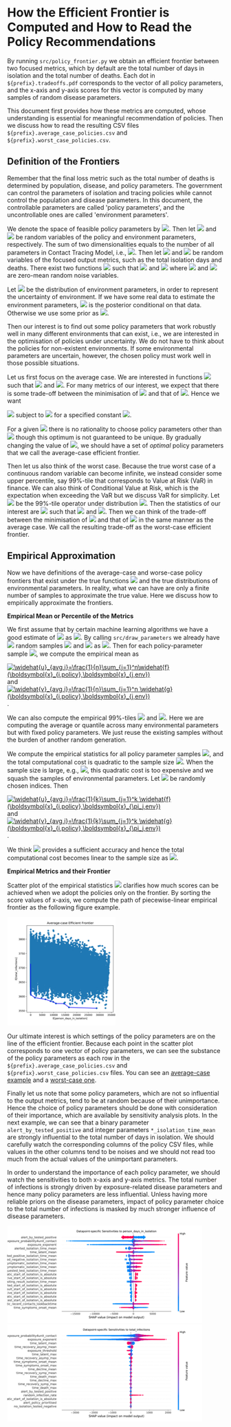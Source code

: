 # How the Efficient Frontier is Computed and How to Read the Policy Recommendations

By running `src/policy_frontier.py` we obtain an efficient frontier between two focused metrics,
which by default are the total number of days in isolation and the total number of deaths.
Each dot in `${prefix}.tradeoffs.pdf` corresponds to the vector of all policy parameters,
and the x-axis and y-axis scores for this vector is computed by many samples of random disease parameters.

This document first provides how these metrics are computed, whose understanding is
essential for meaningful recommendation of policies. Then we discuss how to read the resulting CSV files
`${prefix}.average_case_policies.csv` and `${prefix}.worst_case_policies.csv`.

## Definition of the Frontiers

Remember that the final loss metric such as the total number of deaths
is determined by population, disease, and policy parameters. The government can control
the parameters of isolation and tracing policies while cannot control the population and disease parameters.
In this document, the controllable parameters are called 'policy parameters',
and the uncontrollable ones are called 'environment parameters'.

We denote the space of feasible policy parameters by
<img src="https://render.githubusercontent.com/render/math?math=\Pi\subseteq {\mathbb R}^{d_{policy}}">.
Then let 
<img src="https://render.githubusercontent.com/render/math?math=X_{policy}\in \Pi">
and 
<img src="https://render.githubusercontent.com/render/math?math=X_{env}\in {\mathbb R}^{d_{env}}">
be random variables of the policy and environment parameters, respectively.
The sum of two dimensionalities equals to the number of all parameters in Contact Tracing Model,
i.e., <img src="https://render.githubusercontent.com/render/math?math=d_{policy} %2B d_{env}\equiv d">.
Then let <img src="https://render.githubusercontent.com/render/math?math=Y_1\in {\mathbb R}">
and 
<img src="https://render.githubusercontent.com/render/math?math=Y_2\in {\mathbb R}">
be random variables of the focused output metrics, such as the total isolation days and deaths. 
There exist two functions 
<img src="https://render.githubusercontent.com/render/math?math=f, g: {\mathbb R}^d\to{\mathbb R}">
such that
<img src="https://render.githubusercontent.com/render/math?math=Y_1= f(X_{policy},X_{env}) %2B \varepsilon_1"> and
<img src="https://render.githubusercontent.com/render/math?math=Y_2= g(X_{policy},X_{env}) %2B \varepsilon_2">
where
<img src="https://render.githubusercontent.com/render/math?math=\varepsilon_1"> and 
<img src="https://render.githubusercontent.com/render/math?math=\varepsilon_2"> are
zero-mean random noise variables.

Let <img src="https://render.githubusercontent.com/render/math?math=p(X_{env})">
be the distribution of environment parameters, in order to represent the uncertainty of environment.
If we have some real data to estimate the environment parameters, 
<img src="https://render.githubusercontent.com/render/math?math=p(X_{env})"> is the posterior
conditional on that data. Otherwise we use some prior as 
<img src="https://render.githubusercontent.com/render/math?math=p(X_{env})">.

Then our interest is to find out some policy parameters that work robustly well in many different
environments that can exist, i.e., we are interested in the optimisation of policies under uncertainty.
We do not have to think about the policies for non-existent environments. If some environmental parameters
are uncertain, however, the chosen policy must work well in those possible situations. 

Let us first focus on the average case. We are interested
in functions <img src="https://render.githubusercontent.com/render/math?math=u_{avg}, v_{avg}: \Pi\to{\mathbb R}"> 
such that <img src="https://render.githubusercontent.com/render/math?math=u_{avg}(X_{policy})\triangleq {\mathbb E}_{p(X_{env})}[f(X_{policy},X_{env})]=\int f(X_{policy},X_{env})p(X_{env})dX_{env}">
and <img src="https://render.githubusercontent.com/render/math?math=v_{avg}(X_{policy})\triangleq {\mathbb E}_{p(X_{env})}[g(X_{policy},X_{env})]=\int g(X_{policy},X_{env})p(X_{env})dX_{env}">.
For many metrics of our interest, we expect that there is some trade-off between the minimisation of 
<img src="https://render.githubusercontent.com/render/math?math=u_{avg}"> and that of 
<img src="https://render.githubusercontent.com/render/math?math=v_{avg}">. Hence we want

<img src="https://render.githubusercontent.com/render/math?math=\widehat{X}_{policy}^{(avg)}(C)=\min_{x\in\Pi}   u_{avg}(x)">
 subject to <img src="https://render.githubusercontent.com/render/math?math=v_{avg}(x)\leq C"> for a specified constant
 <img src="https://render.githubusercontent.com/render/math?math=C">. 

For a given <img src="https://render.githubusercontent.com/render/math?math=C"> there is no rationality
to choose policy parameters other than 
<img src="https://render.githubusercontent.com/render/math?math=\widehat{X}_{policy}^{(avg)}(C)"> though
this optimum is not guaranteed to be unique.
By gradually changing the value of <img src="https://render.githubusercontent.com/render/math?math=C">,
we should have a set of *optimal* policy parameters that we call the average-case efficient frontier.

Then let us also think of the worst case. Because the true worst case of a continuous random variable
can become infinite, we instead consider some upper percentile, say 99%-tile that corresponds to
Value at Risk (VaR) in finance. We can also think of Conditional Value at Risk, which is the expectation
when exceeding the VaR but we discuss VaR for simplicity.
Let 
<img src="https://render.githubusercontent.com/render/math?math={\mathbb Q}_{p}^{(0.99)}">
be the 99%-tile operator under distribution <img src="https://render.githubusercontent.com/render/math?math=p">.
Then the statistics of our interest are
<img src="https://render.githubusercontent.com/render/math?math=u_{worst}, v_{worst}: \Pi\to{\mathbb R}"> 
such that 
<img src="https://render.githubusercontent.com/render/math?math=u_{worst}(X_{policy})\triangleq {\mathbb Q}_{p(X_{env})}^{(0.99)}[f(X_{policy},X_{env})]"> and
<img src="https://render.githubusercontent.com/render/math?math=v_{worst}(X_{policy})\triangleq {\mathbb Q}_{p(X_{env})}^{(0.99)}[g(X_{policy},X_{env})]">. Then we can think of the trade-off 
between the minimisation of <img src="https://render.githubusercontent.com/render/math?math=u_{worst}">
and that of <img src="https://render.githubusercontent.com/render/math?math=u_{worst}"> in the same manner
as the average case. We call the resulting trade-off as the worst-case efficient frontier.


## Empirical Approximation

Now we have definitions of the average-case and worse-case policy frontiers that exist
under the true functions <img src="https://render.githubusercontent.com/render/math?math=(f, g)">
and the true distributions of environmental parameters.
In reality, what we can have are only a finite number of samples to approximate the true value.
Here we discuss how to empirically approximate the frontiers.

**Empirical Mean or Percentile of the Metrics** 

We first assume that by certain machine learning algorithms we have a good estimate of 
<img src="https://render.githubusercontent.com/render/math?math=(f, g)">
as <img src="https://render.githubusercontent.com/render/math?math=(\widehat{f}, \widehat{g})">.
By calling `src/draw_parameters` we already have
<img src="https://render.githubusercontent.com/render/math?math=n"> random samples
<img src="https://render.githubusercontent.com/render/math?math=X_{policy}"> and
<img src="https://render.githubusercontent.com/render/math?math=X_{env}"> as
<img src="https://render.githubusercontent.com/render/math?math=(\boldsymbol{x}_{i,policy},\boldsymbol{x}_{i,env})_{i=1}^n">. Then for each policy-parameter sample <img src="https://render.githubusercontent.com/render/math?math=\boldsymbol{x}_{i,policy}">, we compute the empirical mean as

<a href="https://www.codecogs.com/eqnedit.php?latex=\widehat{u}_{avg,i}=\frac{1}{n}\sum_{j=1}^n\widehat{f}(\boldsymbol{x}_{i,policy},\boldsymbol{x}_{j,env})" target="_blank"><img src="https://latex.codecogs.com/gif.latex?\widehat{u}_{avg,i}=\frac{1}{n}\sum_{j=1}^n\widehat{f}(\boldsymbol{x}_{i,policy},\boldsymbol{x}_{j,env})" title="\widehat{u}_{avg,i}=\frac{1}{n}\sum_{j=1}^n\widehat{f}(\boldsymbol{x}_{i,policy},\boldsymbol{x}_{j,env})" /></a> and
<a href="https://www.codecogs.com/eqnedit.php?latex=\widehat{v}_{avg,i}=\frac{1}{n}\sum_{j=1}^n&space;\widehat{g}(\boldsymbol{x}_{i,policy},\boldsymbol{x}_{j,env})" target="_blank"><img src="https://latex.codecogs.com/gif.latex?\widehat{v}_{avg,i}=\frac{1}{n}\sum_{j=1}^n&space;\widehat{g}(\boldsymbol{x}_{i,policy},\boldsymbol{x}_{j,env})" title="\widehat{v}_{avg,i}=\frac{1}{n}\sum_{j=1}^n \widehat{g}(\boldsymbol{x}_{i,policy},\boldsymbol{x}_{j,env})" /></a>. 

We can also compute the empirical 99%-tiles 
<img src="https://render.githubusercontent.com/render/math?math=\widehat{u}_{worst,i}"> and
<img src="https://render.githubusercontent.com/render/math?math=\widehat{v}_{worst,i}">.
Here we are computing the average or quantile across many environmental parameters
but with fixed policy parameters. We just reuse the existing samples without the burden of another random generation.

We compute the empirical statistics for all policy parameter samples <img src="https://render.githubusercontent.com/render/math?math=(\boldsymbol{x}_{i,policy})_{i=1}">, and the total computational cost is quadratic to the sample size <img src="https://render.githubusercontent.com/render/math?math=n">. When the sample size is large, e.g., <img src="https://render.githubusercontent.com/render/math?math=n>10^3">, this quadratic cost is too expensive and we squash the samples of environmental parameters. Let
<img src="https://render.githubusercontent.com/render/math?math=\pi_1, \pi_2, \ldots, \pi_k"> be randomly chosen 
indices. Then

<a href="https://www.codecogs.com/eqnedit.php?latex=\widehat{u}_{avg,i}=\frac{1}{k}\sum_{j=1}^k&space;\widehat{f}(\boldsymbol{x}_{i,policy},\boldsymbol{x}_{\pi_j,env})" target="_blank"><img src="https://latex.codecogs.com/gif.latex?\widehat{u}_{avg,i}=\frac{1}{k}\sum_{j=1}^k&space;\widehat{f}(\boldsymbol{x}_{i,policy},\boldsymbol{x}_{\pi_j,env})" title="\widehat{u}_{avg,i}=\frac{1}{k}\sum_{j=1}^k \widehat{f}(\boldsymbol{x}_{i,policy},\boldsymbol{x}_{\pi_j,env})" /></a> and
<a href="https://www.codecogs.com/eqnedit.php?latex=\widehat{v}_{avg,i}=\frac{1}{k}\sum_{j=1}^k&space;\widehat{g}(\boldsymbol{x}_{i,policy},\boldsymbol{x}_{\pi_j,env})" target="_blank"><img src="https://latex.codecogs.com/gif.latex?\widehat{v}_{avg,i}=\frac{1}{k}\sum_{j=1}^k&space;\widehat{g}(\boldsymbol{x}_{i,policy},\boldsymbol{x}_{\pi_j,env})" title="\widehat{v}_{avg,i}=\frac{1}{k}\sum_{j=1}^k \widehat{g}(\boldsymbol{x}_{i,policy},\boldsymbol{x}_{\pi_j,env})" /></a>. 

We think 
<img src="https://render.githubusercontent.com/render/math?math=k=1,000"> provides a sufficient accuracy and hence
the total computational cost becomes linear to the sample size as <img src="https://render.githubusercontent.com/render/math?math={\mathcal O}(kn)">.

**Empirical Metrics and their Frontier** 

Scatter plot of the empirical statistics
<img src="https://render.githubusercontent.com/render/math?math=(\widehat{u}_{avg,i},\widehat{v}_{avg,i})_{i=1}^n">
clarifies how much scores can be achieved when we adopt the policies only on the frontier.
By sorting the score values of x-axis, we compute the path of piecewise-linear empirical frontier as the following figure example.

<img src="./image/isolation_vs_infection.jpg" alt="Efficient Frontier between Isolation Days and Number of Infections" width="50%">

Our ultimate interest is which settings of the policy parameters are on the line of the efficient frontier.
Because each point in the scatter plot corresponds to one vector of policy parameters,
we can see the substance of the policy parameters
as each row in the `${prefix}.average_case_policies.csv` and `${prefix}.worst_case_policies.csv` files.
You can see an [average-case example](../example_result/sample_covid_model/frontier.average_case_policies.csv)
and a [worst-case one](../example_result/sample_covid_model/frontier.average_case_policies.csv).

Finally let us note that some policy parameters, which are not so influential to the output metrics,
tend to be at random because of their unimportance. Hence the choice of policy parameters should be
done with consideration of their importance, which are available by sensitivity analysis plots. In the next example,
we can see that a binary parameter `alert_by_tested_positive` and integer parameters `*_isolation_time_mean` are strongly influential to the total number of days in isolation. We should carefully watch the corresponding columns of
the policy CSV files, while values in the other columns tend to be noises and we should not read too much
from the actual values of the unimportant parameters.

In order to understand the importance of each policy parameter, we should watch the sensitivities to both x-axis and y-axis metrics. The total number of infections is strongly driven by exposure-related disease parameters and hence many policy parameters are less influential. Unless having more reliable priors on the disease parameters, impact of policy parameter choice to the total number of infections is masked by much stronger influence of disease parameters.


<img src="./image/sensitivity2isolation.jpg" alt="Sensitivity to the Total Days in Isolation" width="90%">

<img src="./image/sensitivity2infection.jpg" alt="Sensitivity to the Total Number of Infections" width="90%">




